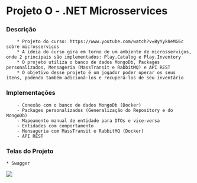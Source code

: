 # Projeto O - .NET Microsservices

### Descrição
        * Projeto do curso: https://www.youtube.com/watch?v=ByYyk8eMG6c sobre microsserviços
        * A ideia do curso gira em torno de um ambiente de microsserviços, onde 2 principais são implementados: Play.Catalog e Play.Inventory
        * O projeto utiliza o banco de dados MongoDb, Packages personalizados, Mensageria (MassTransit e RabbitMQ) e API REST
        * O objetivo desse projeto é um jogador poder operar os seus itens, podendo também adicioná-los e recuperá-los de seu inventário

### Implementações
        - Conexão com o banco de dados MongoDb (Docker)
        - Packages personalizados (Generalização do Repository e do MongoDb)
        - Mapeamento manual de entidade para DTOs e vice-versa
        - Entidades com comportamento
        - Mensageria com MassTransit e RabbitMQ (Docker)
        - API REST

### Telas do Projeto
	* Swagger
![](Images/nome-imagem.png?raw=true)